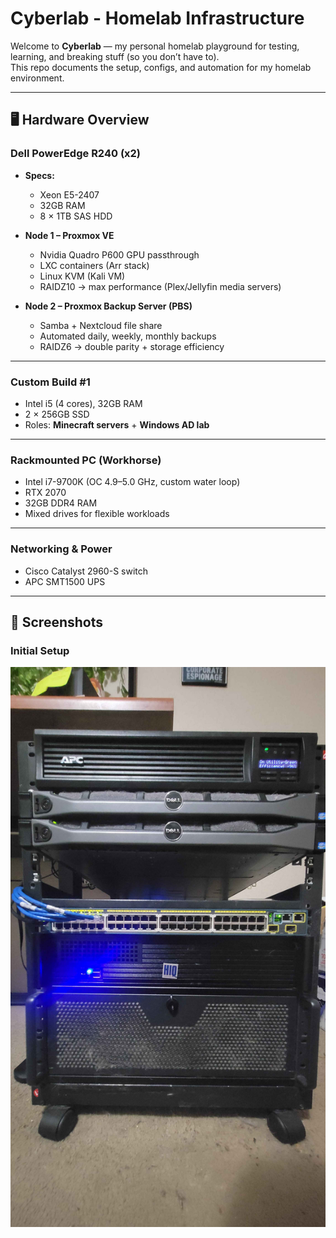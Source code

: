# Cyberlab - Homelab Infrastructure

Welcome to **Cyberlab** — my personal homelab playground for testing, learning, and breaking stuff (so you don’t have to).  
This repo documents the setup, configs, and automation for my homelab environment.

---

## 🖥️ Hardware Overview

### Dell PowerEdge R240 (x2)
- **Specs:**  
  - Xeon E5-2407  
  - 32GB RAM
  - 8 × 1TB SAS HDD

- **Node 1 – Proxmox VE**  
  - Nvidia Quadro P600 GPU passthrough  
  - LXC containers (Arr stack)  
  - Linux KVM (Kali VM)  
  - RAIDZ10 → max performance (Plex/Jellyfin media servers)  

- **Node 2 – Proxmox Backup Server (PBS)**  
  - Samba + Nextcloud file share  
  - Automated daily, weekly, monthly backups
  - RAIDZ6 → double parity + storage efficiency  

---

### Custom Build #1
- Intel i5 (4 cores), 32GB RAM  
- 2 × 256GB SSD  
- Roles: **Minecraft servers** + **Windows AD lab**  

---

### Rackmounted PC (Workhorse)
- Intel i7-9700K (OC 4.9–5.0 GHz, custom water loop)  
- RTX 2070  
- 32GB DDR4 RAM  
- Mixed drives for flexible workloads  

---

### Networking & Power
- Cisco Catalyst 2960-S switch  
- APC SMT1500 UPS  

---

## 📸 Screenshots

### Initial Setup
![Initial Setup](./Screenshots/init.jpg)

